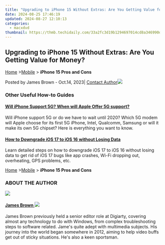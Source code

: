 ```yaml
---
title: "Upgrading to iPhone 15 Without Extras: Are You Getting Value for Money?"
date: 2024-08-25 17:46:19
updated: 2024-08-27 12:10:13
categories:
  - macxdvd
thumbnail: https://thmb.techidaily.com/33a2fc3d19b1294697014cd8a346990d81bbe0b373b3c35d45e36e3b5fdd2147.jpg
---
```


## Upgrading to iPhone 15 Without Extras: Are You Getting Value for Money?

[Home](https://tools.techidaily.com/macxdvd/products/) \>[Mobile](https://tools.techidaily.com/macxdvd/products/) \> **iPhone 15 Pros and Cons** 

Posted by James Brown - Oct.14, 2023| [Contact Author![](https://www.macxdvd.com/mobile/../troubleshoot-adobe/img/email.png)](https://tools.techidaily.com/macxdvd/products/) 



### Other Useful How-to Guides

#### [Will iPhone Support 5G? When will Apple Offer 5G support?](https://tools.techidaily.com/macxdvd/products/)

Will iPhone support 5G or do we have to wait until 2020? Which 5G modem will Apple choose for its first 5G iPhone, Intel, Qualcomm, Samsung or will it make its own 5G chipset? Here is everything you want to know.

#### [How to Downgrade iOS 17 to iOS 16 without Losing Data](https://tools.techidaily.com/macxdvd/products/)

Learn detailed steps on how to downgrade iOS 17 to iOS 16 without losing data to get rid of iOS 17 bugs like app crashes, Wi-Fi dropping out, overheating, GPS problems, etc.



[Home](https://tools.techidaily.com/macxdvd/products/) \>[Mobile](https://tools.techidaily.com/macxdvd/products/) \> **iPhone 15 Pros and Cons** 



### ABOUT THE AUTHOR

![](https://www.macxdvd.com/mobile/../mac-dvd-video-converter-how-to/howto_image/james.png)

#### [James Brown ![](https://www.macxdvd.com/mobile/../troubleshoot-adobe/img/tw.png)](https://tools.techidaily.com/macxdvd/products/)

James Brown previously held a senior editor role at Digiarty, covering almost any technology to do with Windows, from complex troubleshooting steps to software related. Jame's quite adept with multimedia subjects. His journey into the world began somewhere in 2012, aiming to help video buffs get out of sticky situations. He's also a keen sportsman.

<ins class="adsbygoogle"
     style="display:block"
     data-ad-format="autorelaxed"
     data-ad-client="ca-pub-7571918770474297"
     data-ad-slot="1223367746"></ins>



<ins class="adsbygoogle"
     style="display:block"
     data-ad-client="ca-pub-7571918770474297"
     data-ad-slot="8358498916"
     data-ad-format="auto"
     data-full-width-responsive="true"></ins>
